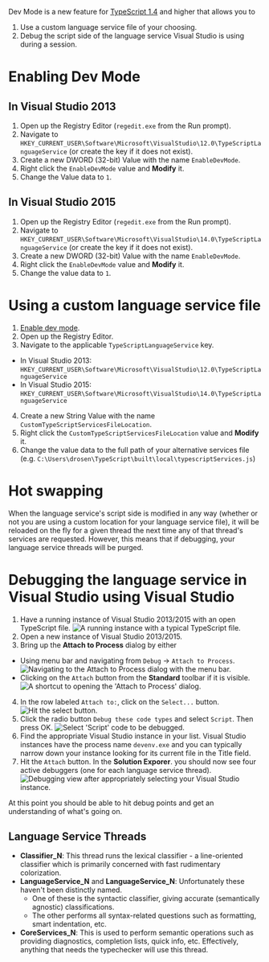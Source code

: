 Dev Mode is a new feature for [TypeScript 1.4](https://github.com/Microsoft/TypeScript/releases/tag/v1.4) and higher that allows you to

1. Use a custom language service file of your choosing.
2. Debug the script side of the language service Visual Studio is using during a session.

# Enabling Dev Mode

## In Visual Studio 2013

1. Open up the Registry Editor (`regedit.exe` from the Run prompt).
2. Navigate to `HKEY_CURRENT_USER\Software\Microsoft\VisualStudio\12.0\TypeScriptLanguageService` (or create the key if it does not exist).
3. Create a new DWORD (32-bit) Value with the name `EnableDevMode`.
4. Right click the `EnableDevMode` value and **Modify** it.
5. Change the Value data to `1`.


## In Visual Studio 2015

1. Open up the Registry Editor (`regedit.exe` from the Run prompt).
2. Navigate to `HKEY_CURRENT_USER\Software\Microsoft\VisualStudio\14.0\TypeScriptLanguageService` (or create the key if it does not exist).
3. Create a new DWORD (32-bit) Value with the name `EnableDevMode`.
4. Right click the `EnableDevMode` value and **Modify** it.
5. Change the value data to `1`.

# Using a custom language service file

1. [Enable dev mode](#enabling-dev-mode).
2. Open up the Registry Editor.
3. Navigate to the applicable `TypeScriptLanguageService` key.
  * In Visual Studio 2013: `HKEY_CURRENT_USER\Software\Microsoft\VisualStudio\12.0\TypeScriptLanguageService` 
  * In Visual Studio 2015: `HKEY_CURRENT_USER\Software\Microsoft\VisualStudio\14.0\TypeScriptLanguageService` 
4. Create a new String Value with the name `CustomTypeScriptServicesFileLocation`.
5. Right click the `CustomTypeScriptServicesFileLocation` value and **Modify** it.
6. Change the value data to the full path of your alternative services file (e.g. `C:\Users\drosen\TypeScript\built\local\typescriptServices.js`)

# Hot swapping

When the language service's script side is modified in any way (whether or not you are using a custom location for your language service file), it will be reloaded on the fly for a given thread the next time any of that thread's services are requested. However, this means that if debugging, your language service threads will be purged.

# Debugging the language service in Visual Studio using Visual Studio

1. Have a running instance of Visual Studio 2013/2015 with an open TypeScript file.
   ![A running instance with a typical TypeScript file.](https://raw.githubusercontent.com/wiki/Microsoft/TypeScript/dev-mode-screenshots/001.png)
2. Open a new instance of Visual Studio 2013/2015.
3. Bring up the **Attach to Process** dialog by either
  * Using menu bar and navigating from `Debug` -> `Attach to Process`.
  ![Navigating to the **Attach to Process** dialog with the menu bar.](https://raw.githubusercontent.com/wiki/Microsoft/TypeScript/dev-mode-screenshots/002.png)
  * Clicking on the `Attach` button from the **Standard** toolbar if it is visible.
  ![A shortcut to opening the 'Attach to Process' dialog.](https://raw.githubusercontent.com/wiki/Microsoft/TypeScript/dev-mode-screenshots/003.png)
4. In the row labeled `Attach to:`, click on the `Select...` button.
  ![Hit the select button.](https://raw.githubusercontent.com/wiki/Microsoft/TypeScript/dev-mode-screenshots/004.png)
5. Click the radio button `Debug these code types` and select `Script`. Then press OK.
  ![Select 'Script' code to be debugged.](https://raw.githubusercontent.com/wiki/Microsoft/TypeScript/dev-mode-screenshots/005.png)
6. Find the appropriate Visual Studio instance in your list. Visual Studio instances have the process name `devenv.exe` and you can typically narrow down your instance looking for its current file in the Title field.
7. Hit the `Attach` button. In the **Solution Exporer**. you should now see four active debuggers (one for each language service thread).
  ![Debugging view after appropriately selecting your Visual Studio instance.](https://raw.githubusercontent.com/wiki/Microsoft/TypeScript/dev-mode-screenshots/006.png)

At this point you should be able to hit debug points and get an understanding of what's going on.

## Language Service Threads

* **Classifier_N**: This thread runs the lexical classifier - a line-oriented classifier which is primarily concerned with fast rudimentary colorization.
* **LanguageService_N** and **LanguageService_N**: Unfortunately these haven't been distinctly named.
  * One of these is the syntactic classifier, giving accurate (semantically agnostic) classifications.
  * The other performs all syntax-related questions such as formatting, smart indentation, etc.
* **CoreServices_N**: This is used to perform semantic operations such as providing diagnostics, completion lists, quick info, etc. Effectively, anything that needs the typechecker will use this thread.